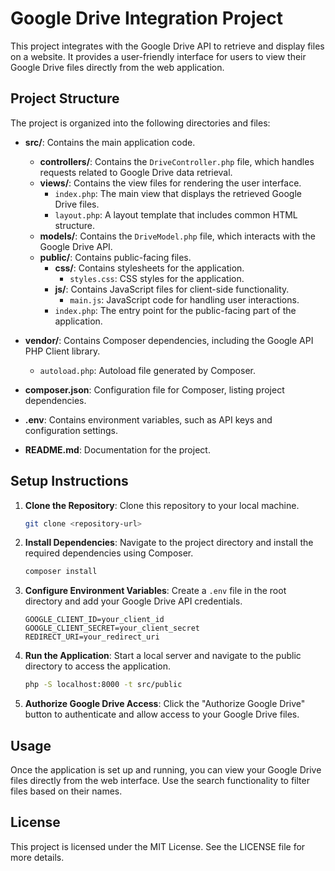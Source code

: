 # Google Drive Integration Project

This project integrates with the Google Drive API to retrieve and display files on a website. It provides a user-friendly interface for users to view their Google Drive files directly from the web application.

## Project Structure

The project is organized into the following directories and files:

- **src/**: Contains the main application code.
  - **controllers/**: Contains the `DriveController.php` file, which handles requests related to Google Drive data retrieval.
  - **views/**: Contains the view files for rendering the user interface.
    - `index.php`: The main view that displays the retrieved Google Drive files.
    - `layout.php`: A layout template that includes common HTML structure.
  - **models/**: Contains the `DriveModel.php` file, which interacts with the Google Drive API.
  - **public/**: Contains public-facing files.
    - **css/**: Contains stylesheets for the application.
      - `styles.css`: CSS styles for the application.
    - **js/**: Contains JavaScript files for client-side functionality.
      - `main.js`: JavaScript code for handling user interactions.
    - `index.php`: The entry point for the public-facing part of the application.

- **vendor/**: Contains Composer dependencies, including the Google API PHP Client library.
  - `autoload.php`: Autoload file generated by Composer.

- **composer.json**: Configuration file for Composer, listing project dependencies.

- **.env**: Contains environment variables, such as API keys and configuration settings.

- **README.md**: Documentation for the project.

## Setup Instructions

1. **Clone the Repository**: Clone this repository to your local machine.
   
   ```bash
   git clone <repository-url>
   ```

2. **Install Dependencies**: Navigate to the project directory and install the required dependencies using Composer.

   ```bash
   composer install
   ```

3. **Configure Environment Variables**: Create a `.env` file in the root directory and add your Google Drive API credentials.

   ```
   GOOGLE_CLIENT_ID=your_client_id
   GOOGLE_CLIENT_SECRET=your_client_secret
   REDIRECT_URI=your_redirect_uri
   ```

4. **Run the Application**: Start a local server and navigate to the public directory to access the application.

   ```bash
   php -S localhost:8000 -t src/public
   ```

5. **Authorize Google Drive Access**: Click the "Authorize Google Drive" button to authenticate and allow access to your Google Drive files.

## Usage

Once the application is set up and running, you can view your Google Drive files directly from the web interface. Use the search functionality to filter files based on their names.

## License

This project is licensed under the MIT License. See the LICENSE file for more details.